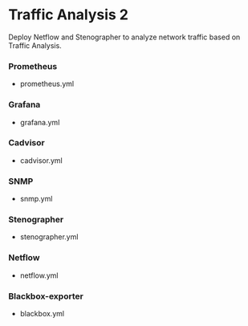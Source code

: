 # Traffic Analysis 2

Deploy Netflow and Stenographer to analyze network traffic based on Traffic Analysis.

### Prometheus
- prometheus.yml

### Grafana
- grafana.yml

### Cadvisor
- cadvisor.yml

### SNMP
- snmp.yml

### Stenographer
- stenographer.yml

### Netflow
- netflow.yml

### Blackbox-exporter
- blackbox.yml
